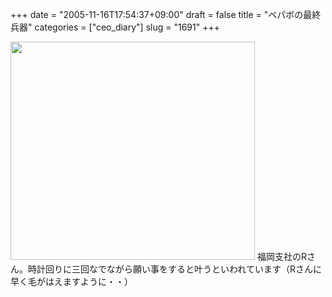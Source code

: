 +++
date = "2005-11-16T17:54:37+09:00"
draft = false
title = "ペパボの最終兵器"
categories = ["ceo_diary"]
slug = "1691"
+++

<img src="http://ieiriblog.img.jugem.jp/20051116_93886.jpg" alt="" width="391" height="349" class="pict" />
福岡支社のRさん。時計回りに三回なでながら願い事をすると叶うといわれています（Rさんに早く毛がはえますように・・）
